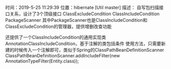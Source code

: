 时间：2019-5-25 11:29:39
位置：hibernate [Util master]
描述：
自写包扫描接口关系，设计了3个顶级接口
ClassExcludeCondition
ClassIncludeCondition
PackageScanner
其中PackageScanner也是ClassIncludeCondition和ClassExcludeCondition的管理器，提供增删改查功能

还提供了一个ClassIncludeCondition的通用实现类AnnotationClassIncludeCondition，基于注解的类包括条件
使用方法，只需要新建的时候传入一个注解即可，类似于Spring的ClassPathBeanDefinitionScanner
ClassPathBeanDefinitionScanner.addIncludeFilter(new AnnotationTypeFilter(Entity.class));
